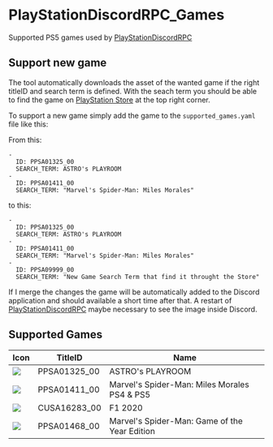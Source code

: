 # PlayStationDiscordRPC_Games
Supported PS5 games used by [PlayStationDiscordRPC](https://github.com/flok/PlayStationDiscordRPC)

## Support new game

The tool automatically downloads the asset of the wanted game if the right titleID and search term is defined. With the seach term you should be able to find the game on [PlayStation Store](https://store.playstation.com/en-us/pages/latest) at the top right corner.

To support a new game simply add the game to the `supported_games.yaml` file like this:

From this:
```
-
  ID: PPSA01325_00
  SEARCH_TERM: ASTRO's PLAYROOM
-
  ID: PPSA01411_00
  SEARCH_TERM: "Marvel's Spider-Man: Miles Morales"
```

to this:

```
-
  ID: PPSA01325_00
  SEARCH_TERM: ASTRO's PLAYROOM
-
  ID: PPSA01411_00
  SEARCH_TERM: "Marvel's Spider-Man: Miles Morales"
-
  ID: PPSA09999_00
  SEARCH_TERM: "New Game Search Term that find it throught the Store"

```

If I merge the changes the game will be automatically added to the Discord application and should available a short time after that. A restart of [PlayStationDiscordRPC](https://github.com/flok/PlayStationDiscordRPC) maybe necessary to see the image inside Discord.

## Supported Games

|                                                Icon                                                 |  TitleID   |                    Name                     |
|-----------------------------------------------------------------------------------------------------|------------|---------------------------------------------|
|<img src="https://image.api.playstation.com/vulcan/ap/rnd/202010/2012/T3h5aafdjR8k7GJAG82832De.png"> |PPSA01325_00|ASTRO's PLAYROOM                             |
|<img src="https://image.api.playstation.com/vulcan/ap/rnd/202008/1020/T45iRN1bhiWcJUzST6UFGBvO.png"> |PPSA01411_00|Marvel's Spider-Man: Miles Morales PS4 & PS5 |
|<img src="https://image.api.playstation.com/vulcan/img/rnd/202010/1908/35Fq1N8ZBaOsh2odxMBGvjUj.png">|CUSA16283_00|F1 2020                                      |
|<img src="https://image.api.playstation.com/vulcan/img/rnd/202011/0714/vuF88yWPSnDfmFJVTyNJpVwW.png">|PPSA01468_00|Marvel's Spider-Man: Game of the Year Edition|

